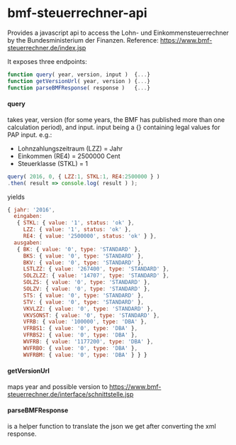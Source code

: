 # bmf-steuerrechner-api
Provides a javascript api to access the Lohn- und Einkommensteuerrechner by the  Bundesministerium der Finanzen.
Reference: https://www.bmf-steuerrechner.de/index.jsp

It exposes three endpoints:
```javascript
function query( year, version, input )  {...}
function getVersionUrl( year, version ) {...}
function parseBMFResponse( response )   {...}
```

#### query
takes year, version (for some years, the BMF has published more than one calculation period), and input.
input being a {} containing legal values for PAP input.
e.g.:
- Lohnzahlungszeitraum (LZZ) = Jahr
- Einkommen (RE4) = 2500000 Cent
- Steuerklasse (STKL) = 1
```javascript
query( 2016, 0, { LZZ:1, STKL:1, RE4:2500000 } )
.then( result => console.log( result ) );
```
yields
```javascript
{ jahr: '2016',
  eingaben:
   { STKL: { value: '1', status: 'ok' },
     LZZ: { value: '1', status: 'ok' },
     RE4: { value: '2500000', status: 'ok' } },
  ausgaben:
   { BK: { value: '0', type: 'STANDARD' },
     BKS: { value: '0', type: 'STANDARD' },
     BKV: { value: '0', type: 'STANDARD' },
     LSTLZZ: { value: '267400', type: 'STANDARD' },
     SOLZLZZ: { value: '14707', type: 'STANDARD' },
     SOLZS: { value: '0', type: 'STANDARD' },
     SOLZV: { value: '0', type: 'STANDARD' },
     STS: { value: '0', type: 'STANDARD' },
     STV: { value: '0', type: 'STANDARD' },
     VKVLZZ: { value: '0', type: 'STANDARD' },
     VKVSONST: { value: '0', type: 'STANDARD' },
     VFRB: { value: '100000', type: 'DBA' },
     VFRBS1: { value: '0', type: 'DBA' },
     VFRBS2: { value: '0', type: 'DBA' },
     WVFRB: { value: '1177200', type: 'DBA' },
     WVFRBO: { value: '0', type: 'DBA' },
     WVFRBM: { value: '0', type: 'DBA' } } }
```

#### getVersionUrl
maps year and possible version to https://www.bmf-steuerrechner.de/interface/schnittstelle.jsp

#### parseBMFResponse
is a helper function to translate the json we get after converting the xml response.
